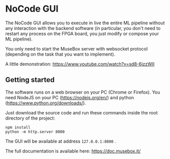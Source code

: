 # NoCode GUI

The NoCode GUI allows you to execute in live the entire ML pipeline without any interaction with the backend software (in particular, you don't need to restart any process on the FPGA board, you just modify or compose your ML pipeline).

You only need to start the MuseBox server with websocket protocol (depending on the task that you want to implement).

A little demonstration:
https://www.youtube.com/watch?v=sd8-6jzzWII


## Getting started

The software runs on a web browser on your PC (Chrome or Firefox). You need NodeJS on your PC (https://nodejs.org/en/) and python (https://www.python.org/downloads/).


Just download the source code and run these commands inside the root directory of the project:

```
npm install
python -m http.server 8000
```

The GUI will be available at address `127.0.0.1:8000` .


The full documentation is available here: https://doc.musebox.it/